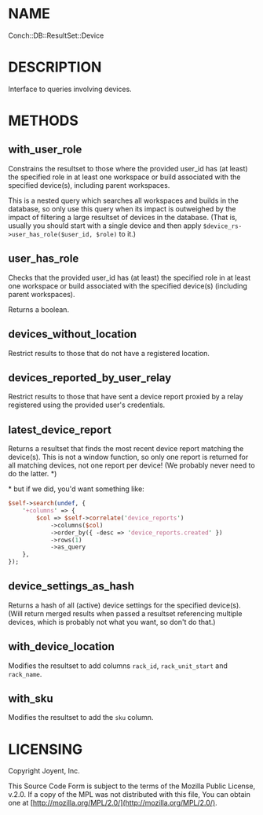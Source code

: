# NAME

Conch::DB::ResultSet::Device

# DESCRIPTION

Interface to queries involving devices.

# METHODS

## with\_user\_role

Constrains the resultset to those where the provided user\_id has (at least) the specified role
in at least one workspace or build associated with the specified device(s), including parent
workspaces.

This is a nested query which searches all workspaces and builds in the database, so only use
this query when its impact is outweighed by the impact of filtering a large resultset of
devices in the database.  (That is, usually you should start with a single device and then
apply `$device_rs->user_has_role($user_id, $role)` to it.)

## user\_has\_role

Checks that the provided user\_id has (at least) the specified role in at least one
workspace or build associated with the specified device(s) (including parent workspaces).

Returns a boolean.

## devices\_without\_location

Restrict results to those that do not have a registered location.

## devices\_reported\_by\_user\_relay

Restrict results to those that have sent a device report proxied by a relay
registered using the provided user's credentials.

## latest\_device\_report

Returns a resultset that finds the most recent device report matching the device(s). This is
not a window function, so only one report is returned for all matching devices, not one report
per device! (We probably never need to do the latter. \*)

\* but if we did, you'd want something like:

```perl
$self->search(undef, {
    '+columns' => {
        $col => $self->correlate('device_reports')
            ->columns($col)
            ->order_by({ -desc => 'device_reports.created' })
            ->rows(1)
            ->as_query
    },
});
```

## device\_settings\_as\_hash

Returns a hash of all (active) device settings for the specified device(s).  (Will return
merged results when passed a resultset referencing multiple devices, which is probably not what
you want, so don't do that.)

## with\_device\_location

Modifies the resultset to add columns `rack_id`, `rack_unit_start` and `rack_name`.

## with\_sku

Modifies the resultset to add the `sku` column.

# LICENSING

Copyright Joyent, Inc.

This Source Code Form is subject to the terms of the Mozilla Public License,
v.2.0. If a copy of the MPL was not distributed with this file, You can obtain
one at [http://mozilla.org/MPL/2.0/](http://mozilla.org/MPL/2.0/).
